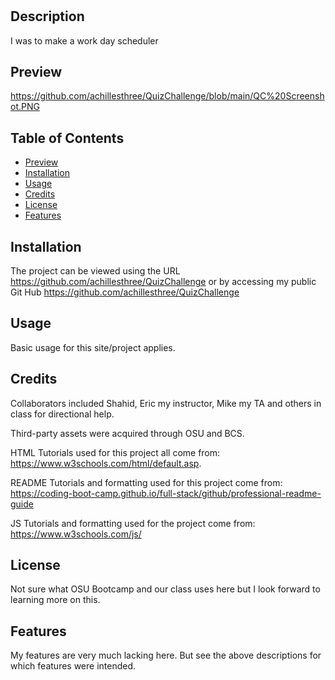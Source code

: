# <WorkDayScheduler>

## Description

I was to make a work day scheduler

## Preview
https://github.com/achillesthree/QuizChallenge/blob/main/QC%20Screenshot.PNG

## Table of Contents
- [Preview](#preview)
- [Installation](#installation)
- [Usage](#usage)
- [Credits](#credits)
- [License](#license)
- [Features](#license)

## Installation

The project can be viewed using the URL https://github.com/achillesthree/QuizChallenge or by accessing my public Git Hub https://github.com/achillesthree/QuizChallenge

## Usage

Basic usage for this site/project applies.

## Credits

Collaborators included Shahid, Eric my instructor, Mike my TA and others in class for directional help.

Third-party assets were acquired through OSU and BCS.

HTML Tutorials used for this project all come from: https://www.w3schools.com/html/default.asp.

README Tutorials and formatting used for this project come from: https://coding-boot-camp.github.io/full-stack/github/professional-readme-guide

JS Tutorials and formatting used for the project come from: https://www.w3schools.com/js/

## License

Not sure what OSU Bootcamp and our class uses here but I look forward to learning more on this.

## Features

My features are very much lacking here. But see the above descriptions for which features were intended. 
